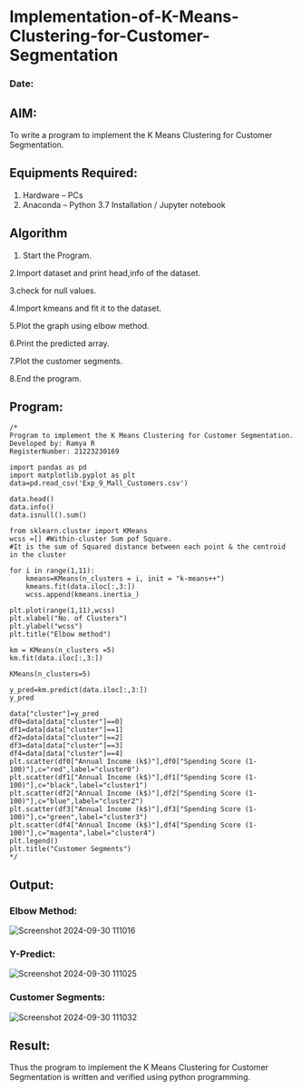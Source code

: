 # Implementation-of-K-Means-Clustering-for-Customer-Segmentation
### Date:
## AIM:
To write a program to implement the K Means Clustering for Customer Segmentation.

## Equipments Required:
1. Hardware – PCs
2. Anaconda – Python 3.7 Installation / Jupyter notebook

## Algorithm

1. Start the Program.

2.Import dataset and print head,info of the dataset.

3.check for null values.

4.Import kmeans and fit it to the dataset.

5.Plot the graph using elbow method.

6.Print the predicted array.

7.Plot the customer segments.

8.End the program.
## Program:
```
/*
Program to implement the K Means Clustering for Customer Segmentation.
Developed by: Ramya R
RegisterNumber: 21223230169

import pandas as pd
import matplotlib.pyplot as plt
data=pd.read_csv('Exp_9_Mall_Customers.csv')

data.head()
data.info()
data.isnull().sum()

from sklearn.cluster import KMeans
wcss =[] #Within-cluster Sum pof Square.
#It is the sum of Squared distance between each point & the centroid in the cluster

for i in range(1,11):
    kmeans=KMeans(n_clusters = i, init = "k-means++")
    kmeans.fit(data.iloc[:,3:])
    wcss.append(kmeans.inertia_)

plt.plot(range(1,11),wcss)
plt.xlabel("No. of Clusters")
plt.ylabel("wcss")
plt.title("Elbow method")

km = KMeans(n_clusters =5)
km.fit(data.iloc[:,3:])

KMeans(n_clusters=5)

y_pred=km.predict(data.iloc[:,3:])
y_pred

data["cluster"]=y_pred
df0=data[data["cluster"]==0]
df1=data[data["cluster"]==1]
df2=data[data["cluster"]==2]
df3=data[data["cluster"]==3]
df4=data[data["cluster"]==4]
plt.scatter(df0["Annual Income (k$)"],df0["Spending Score (1-100)"],c="red",label="cluster0")
plt.scatter(df1["Annual Income (k$)"],df1["Spending Score (1-100)"],c="black",label="cluster1")
plt.scatter(df2["Annual Income (k$)"],df2["Spending Score (1-100)"],c="blue",label="cluster2")
plt.scatter(df3["Annual Income (k$)"],df3["Spending Score (1-100)"],c="green",label="cluster3")
plt.scatter(df4["Annual Income (k$)"],df4["Spending Score (1-100)"],c="magenta",label="cluster4")
plt.legend()
plt.title("Customer Segments")
*/
```

## Output:
### Elbow Method:
![Screenshot 2024-09-30 111016](https://github.com/user-attachments/assets/78ad2e33-4c40-4ffe-8465-fdeaf5328d57)

### Y-Predict:
![Screenshot 2024-09-30 111025](https://github.com/user-attachments/assets/2fb1d32f-4857-4bd3-9b82-d3dad150a99c)

### Customer Segments:
![Screenshot 2024-09-30 111032](https://github.com/user-attachments/assets/7a1c0ecc-66d5-4060-8b8b-56102a158c96)

## Result:
Thus the program to implement the K Means Clustering for Customer Segmentation is written and verified using python programming.
